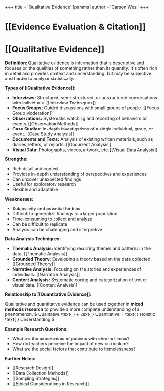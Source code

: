+++
 title = 'Qualitative Evidence'
[params]
	author = 'Carson West'
+++
# [[Evidence Evaluation & Citation]]
# [[Qualitative Evidence]]

**Definition:** Qualitative evidence is information that is descriptive and focuses on the qualities of something rather than its quantity.  It's often rich in detail and provides context and understanding, but may be subjective and harder to analyze statistically.

**Types of [[Qualitative Evidence]]:**

* **Interviews:**  Structured, semi-structured, or unstructured conversations with individuals. [[Interview Techniques]]
* **Focus Groups:** Guided discussions with small groups of people. [[Focus Group Moderation]]
* **Observations:**  Systematic watching and recording of behaviors or events. [[Observation Methods]]
* **Case Studies:** In-depth investigations of a single individual, group, or event. [[Case Study Analysis]]
* **Documents and Texts:**  Analysis of existing written materials, such as diaries, letters, or reports. [[Document Analysis]]
* **Visual Data:** Photographs, videos, artwork, etc. [[Visual Data Analysis]]


**Strengths:**

* Rich detail and context
* Provides in-depth understanding of perspectives and experiences
* Can uncover unexpected findings
* Useful for exploratory research
* Flexible and adaptable

**Weaknesses:**

* Subjectivity and potential for bias
* Difficult to generalize findings to a larger population
* Time-consuming to collect and analyze
* Can be difficult to replicate
* Analysis can be challenging and interpretive


**Data Analysis Techniques:**

* **Thematic Analysis:** Identifying recurring themes and patterns in the data. [[Thematic Analysis]]
* **Grounded Theory:** Developing a theory based on the data collected. [[Grounded Theory]]
* **Narrative Analysis:**  Focusing on the stories and experiences of individuals. [[Narrative Analysis]]
* **Content Analysis:**  Systematic coding and categorization of text or visual data. [[Content Analysis]]


**Relationship to [[Quantitative Evidence]]:**

Qualitative and quantitative evidence can be used together in **mixed methods research** to provide a more complete understanding of a phenomenon.   $ Qualitative \text{ } + \text{ } Quantitative = \text{ } Holistic \text{ } Understanding $ 


**Example Research Questions:**

* What are the experiences of patients with chronic illness?
* How do teachers perceive the impact of new curriculum?
* What are the social factors that contribute to homelessness?


**Further Notes:**

* [[Research Design]]
* [[Data Collection Methods]]
* [[Sampling Strategies]]
* [[Ethical Considerations in Research]]

